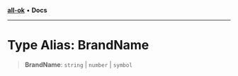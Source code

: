 [**all-ok**](../README.md) • **Docs**

***

# Type Alias: BrandName

> **BrandName**: `string` \| `number` \| `symbol`
